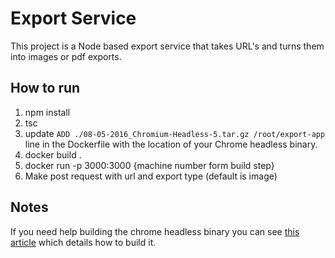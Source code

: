 # Export Service

This project is a Node based export service that takes URL's and turns them into images or pdf exports.  


## How to run

1. npm install
2. tsc
3. update `ADD ./08-05-2016_Chromium-Headless-5.tar.gz /root/export-app` line in the Dockerfile with the location of your Chrome headless binary.
4. docker build .
5. docker run -p 3000:3000 {machine number form build step}
6. Make post request with url and export type (default is image)

## Notes

If you need help building the chrome headless binary you can see [this article][chrome] which details how to build it.

[chrome]: http://www.zackarychapple.guru/chrome/2016/08/24/chrome-headless.html
